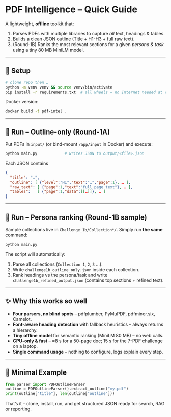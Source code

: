 # PDF Intelligence – Quick Guide

A lightweight, **offline** toolkit that:

1. Parses PDFs with multiple libraries to capture *all* text, headings & tables.
2. Builds a clean JSON outline (Title + H1-H3 + full raw text).
3. (Round-1B) Ranks the most relevant sections for a given *persona & task* using a tiny 80 MB MiniLM model.

---

## 🔧  Setup

```bash
# clone repo then …
python -m venv venv && source venv/bin/activate
pip install -r requirements.txt  # all wheels – no Internet needed at runtime
```

Docker version:
```bash
docker build -t pdf-intel .
```

---

## 🚀  Run – Outline-only (Round-1A)

Put PDFs in `input/` (or bind-mount `/app/input` in Docker) and execute:
```bash
python main.py            # writes JSON to output/<file>.json
```
Each JSON contains
```json
{
  "title": "…",
  "outline": [ {"level":"H1","text":"…","page":1}, … ],
  "raw_text": [ {"page":1,"text":"full page text"}, … ],
  "tables":   [ {"page":1,"data":[[…]]}, … ]
}
```

---

## 🚀  Run – Persona ranking (Round-1B sample)

Sample collections live in `Challenge_1b/Collection*/`.
Simply run **the same** command:
```bash
python main.py
```
The script will automatically:
1. Parse all collections (`Collection 1`, `2`, `3` …).
2. Write `challenge1b_outline_only.json` inside each collection.
3. Rank headings vs the persona/task and write
   `challenge1b_refined_output.json` (contains top sections + refined text).

---

## ✨  Why this works so well

* **Four parsers, no blind spots** – pdfplumber, PyMuPDF, pdfminer.six, Camelot.
* **Font-aware heading detection** with fallback heuristics – always returns a hierarchy.
* **Tiny offline model** for semantic ranking (MiniLM 80 MB) – no web calls.
* **CPU-only & fast** – ≈8 s for a 50-page doc; 15 s for the 7-PDF challenge on a laptop.
* **Single command usage** – nothing to configure, logs explain every step.

---

## 📄  Minimal Example

```python
from parser import PDFOutlineParser
outline = PDFOutlineParser().extract_outline("my.pdf")
print(outline["title"], len(outline["outline"]))
```

That’s it – clone, install, run, and get structured JSON ready for search, RAG or reporting. 